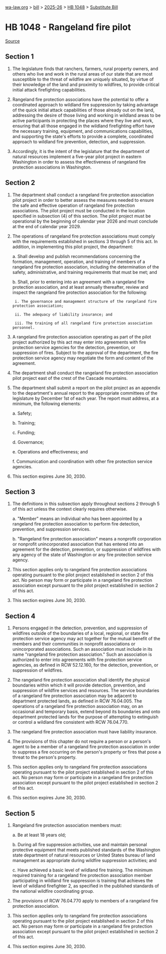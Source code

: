 [wa-law.org](/) > [bill](/bill/) > [2025-26](/bill/2025-26/) > [HB 1048](/bill/2025-26/hb/1048/) > [Substitute Bill](/bill/2025-26/hb/1048/S/)

# HB 1048 - Rangeland fire pilot

[Source](http://lawfilesext.leg.wa.gov/biennium/2025-26/Pdf/Bills/House%20Bills/1048-S.pdf)

## Section 1
1. The legislature finds that ranchers, farmers, rural property owners, and others who live and work in the rural areas of our state that are most susceptible to the threat of wildfire are uniquely situated, by virtue of their knowledge of the land and proximity to wildfires, to provide critical initial attack firefighting capabilities.

2. Rangeland fire protection associations have the potential to offer a coordinated approach to wildland fire suppression by taking advantage of the quick initial attack capabilities of those already out on the land, addressing the desire of those living and working in wildland areas to be active participants in protecting the places where they live and work, ensuring that all those engaged in the wildland firefighting effort have the necessary training, equipment, and communications capabilities, and supporting the state's efforts to provide a complete, coordinated approach to wildland fire prevention, detection, and suppression.

3. Accordingly, it is the intent of the legislature that the department of natural resources implement a five-year pilot project in eastern Washington in order to assess the effectiveness of rangeland fire protection associations in Washington.

## Section 2
1. The department shall conduct a rangeland fire protection association pilot project in order to better assess the measures needed to ensure the safe and effective operation of rangeland fire protection associations. The pilot project must be conducted in the location specified in subsection (4) of this section. The pilot project must be operational by the beginning of calendar year 2026 and must conclude at the end of calendar year 2029.

2. The operations of rangeland fire protection associations must comply with the requirements established in sections 3 through 5 of this act. In addition, in implementing this pilot project, the department:

    a. Shall develop and publish recommendations concerning the formation, management, operation, and training of members of a rangeland fire protection association, including the determination of the safety, administrative, and training requirements that must be met; and

    b. Shall, prior to entering into an agreement with a rangeland fire protection association, and at least annually thereafter, review and inspect the rangeland fire protection association for the following:

        i. The governance and management structure of the rangeland fire protection association;

        ii. The adequacy of liability insurance; and

        iii. The training of all rangeland fire protection association personnel.

3. A rangeland fire protection association operating as part of the pilot project authorized by this act may enter into agreements with fire protection service agencies for the detection, prevention, or suppression of fires. Subject to the approval of the department, the fire protection service agency may negotiate the form and content of the agreement.

4. The department shall conduct the rangeland fire protection association pilot project east of the crest of the Cascade mountains.

5. The department shall submit a report on the pilot project as an appendix to the department's annual report to the appropriate committees of the legislature by December 1st of each year. The report must address, at a minimum, the following elements:

    a. Safety;

    b. Training;

    c. Funding;

    d. Governance;

    e. Operations and effectiveness; and

    f. Communication and coordination with other fire protection service agencies.

6. This section expires June 30, 2030.

## Section 3
1. The definitions in this subsection apply throughout sections 2 through 5 of this act unless the context clearly requires otherwise.

    a. "Member" means an individual who has been appointed by a rangeland fire protection association to perform fire detection, prevention, and suppression services.

    b. "Rangeland fire protection association" means a nonprofit corporation or nonprofit unincorporated association that has entered into an agreement for the detection, prevention, or suppression of wildfires with any agency of the state of Washington or any fire protection service agency.

2. This section applies only to rangeland fire protection associations operating pursuant to the pilot project established in section 2 of this act. No person may form or participate in a rangeland fire protection association except pursuant to the pilot project established in section 2 of this act.

3. This section expires June 30, 2030.

## Section 4
1. Persons engaged in the detection, prevention, and suppression of wildfires outside of the boundaries of a local, regional, or state fire protection service agency may act together for the mutual benefit of the members and their communities in nonprofit associations or unincorporated associations. Such an association must include in its name "rangeland fire protection association." Such an association is authorized to enter into agreements with fire protection service agencies, as defined in RCW 52.12.160, for the detection, prevention, or suppression of wildfires.

2. The rangeland fire protection association shall identify the physical boundaries within which it will provide detection, prevention, and suppression of wildfire services and resources. The service boundaries of a rangeland fire protection association may be adjacent to department protected lands, as defined in RCW 76.04.005. The operations of a rangeland fire protection association may, on an occasional and temporary basis, extend beyond its boundaries and onto department protected lands for the purpose of attempting to extinguish or control a wildland fire consistent with RCW 76.04.770.

3. The rangeland fire protection association must have liability insurance.

4. The provisions of this chapter do not require a person or a person's agent to be a member of a rangeland fire protection association in order to suppress a fire occurring on the person's property or fires that pose a threat to the person's property.

5. This section applies only to rangeland fire protection associations operating pursuant to the pilot project established in section 2 of this act. No person may form or participate in a rangeland fire protection association except pursuant to the pilot project established in section 2 of this act.

6. This section expires June 30, 2030.

## Section 5
1. Rangeland fire protection association members must:

    a. Be at least 18 years old;

    b. During all fire suppression activities, use and maintain personal protective equipment that meets published standards of the Washington state department of natural resources or United States bureau of land management as appropriate during wildfire suppression activities; and

    c. Have achieved a basic level of wildland fire training. The minimum required training for a rangeland fire protection association member participating in wildland fire suppression is training that achieves the level of wildland firefighter 2, as specified in the published standards of the national wildfire coordinating group.

2. The provisions of RCW 76.04.770 apply to members of a rangeland fire protection association.

3. This section applies only to rangeland fire protection associations operating pursuant to the pilot project established in section 2 of this act. No person may form or participate in a rangeland fire protection association except pursuant to the pilot project established in section 2 of this act.

4. This section expires June 30, 2030.
